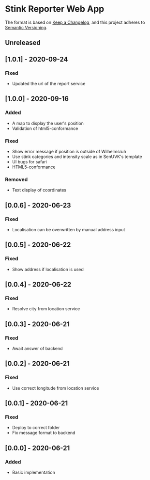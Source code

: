 # Stink Reporter Web App

The format is based on [Keep a Changelog](https://keepachangelog.com/en/1.0.0/),
and this project adheres to [Semantic Versioning](https://semver.org/spec/v2.0.0.html).

## Unreleased

## [1.0.1] - 2020-09-24

### Fixed

- Updated the url of the report service

## [1.0.0] - 2020-09-16

### Added

- A map to display the user's position
- Validation of html5-conformance

### Fixed

- Show error message if position is outside of Wilhelmsruh
- Use stink categories and intensity scale as in SenUVK's template
- UI bugs for safari
- HTML5-conformance

### Removed

- Text display of coordinates

## [0.0.6] - 2020-06-23

### Fixed

- Localisation can be overwritten by manual address input

## [0.0.5] - 2020-06-22

### Fixed

- Show address if localisation is used

## [0.0.4] - 2020-06-22

### Fixed

- Resolve city from location service

## [0.0.3] - 2020-06-21

### Fixed

- Await answer of backend

## [0.0.2] - 2020-06-21

### Fixed

- Use correct longitude from location service

## [0.0.1] - 2020-06-21

### Fixed

- Deploy to correct folder
- Fix message format to backend

## [0.0.0] - 2020-06-21

### Added

- Basic implementation
